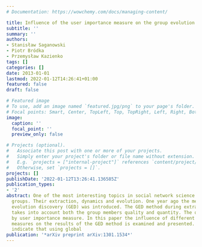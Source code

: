 ```yaml
---
# Documentation: https://wowchemy.com/docs/managing-content/

title: Influence of the user importance measure on the group evolution discovery
subtitle: ''
summary: ''
authors:
- Stanisław Saganowski
- Piotr Bródka
- Przemysław Kazienko
tags: []
categories: []
date: 2013-01-01
lastmod: 2022-01-12T14:26:41+01:00
featured: false
draft: false

# Featured image
# To use, add an image named `featured.jpg/png` to your page's folder.
# Focal points: Smart, Center, TopLeft, Top, TopRight, Left, Right, BottomLeft, Bottom, BottomRight.
image:
  caption: ''
  focal_point: ''
  preview_only: false

# Projects (optional).
#   Associate this post with one or more of your projects.
#   Simply enter your project's folder or file name without extension.
#   E.g. `projects = ["internal-project"]` references `content/project/deep-learning/index.md`.
#   Otherwise, set `projects = []`.
projects: []
publishDate: '2022-01-12T13:26:41.136585Z'
publication_types:
- '2'
abstract: One of the most interesting topics in social network science are social
  groups. Their extraction, dynamics and evolution. One year ago the method for group
  evolution discovery (GED) was introduced. The GED method during extraction process
  takes into account both the group members quality and quantity. The quality is reflected
  by user importance measure. In this paper the influence of different user importance
  measures on the results of the GED method is examined and presented. The results
  indicate that using global
publication: '*arXiv preprint arXiv:1301.1534*'
---
```

